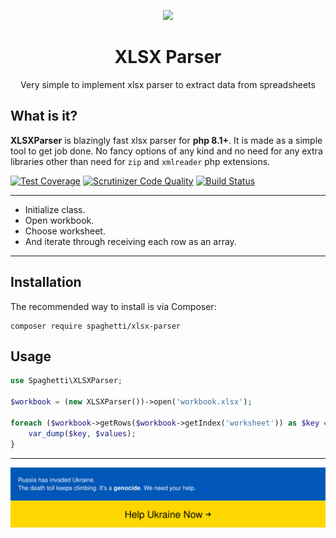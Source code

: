 <p align="center">
  <a href="https://github.com/spaghettisolutions"><img src="https://avatars.githubusercontent.com/u/99179033?s=84&v=4"></a><br>
</p>

<h1 align="center">XLSX Parser</h1>

<p align="center">Very simple to implement xlsx parser to extract data from spreadsheets</p>

What is it?
---
**XLSXParser** is blazingly fast xlsx parser for **php 8.1+**. It is made as a simple tool to get job done. No fancy options of any kind
and no need for any extra libraries other than need for `zip` and `xmlreader` php extensions.

[![Test Coverage](https://api.codeclimate.com/v1/badges/70a54d59d6b335ff303c/test_coverage)](https://codeclimate.com/github/spaghettisolutions/xlsx-parser/test_coverage)
[![Scrutinizer Code Quality](https://scrutinizer-ci.com/g/spaghettisolutions/xlsx-parser/badges/quality-score.png?b=spaghetti)](https://scrutinizer-ci.com/g/spaghettisolutions/xlsx-parser/?branch=spaghetti)
[![Build Status](https://scrutinizer-ci.com/g/spaghettisolutions/xlsx-parser/badges/build.png?b=spaghetti)](https://scrutinizer-ci.com/g/spaghettisolutions/xlsx-parser/build-status/spaghetti)


---
* Initialize class.
* Open workbook.
* Choose worksheet.
* And iterate through receiving each row as an array.

---
Installation
---
The recommended way to install is via Composer:

```shell
composer require spaghetti/xlsx-parser
```
Usage
---

```php
use Spaghetti\XLSXParser;

$workbook = (new XLSXParser())->open('workbook.xlsx');

foreach ($workbook->getRows($workbook->getIndex('worksheet')) as $key => $values) {
    var_dump($key, $values);
}
```

---
[![Stand With Ukraine](https://raw.githubusercontent.com/vshymanskyy/StandWithUkraine/main/banner2-direct.svg)](https://vshymanskyy.github.io/StandWithUkraine)
